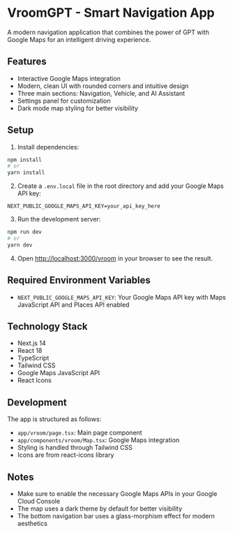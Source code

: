# VroomGPT - Smart Navigation App

A modern navigation application that combines the power of GPT with Google Maps for an intelligent driving experience.

## Features

- Interactive Google Maps integration
- Modern, clean UI with rounded corners and intuitive design
- Three main sections: Navigation, Vehicle, and AI Assistant
- Settings panel for customization
- Dark mode map styling for better visibility

## Setup

1. Install dependencies:
```bash
npm install
# or
yarn install
```

2. Create a `.env.local` file in the root directory and add your Google Maps API key:
```
NEXT_PUBLIC_GOOGLE_MAPS_API_KEY=your_api_key_here
```

3. Run the development server:
```bash
npm run dev
# or
yarn dev
```

4. Open [http://localhost:3000/vroom](http://localhost:3000/vroom) in your browser to see the result.

## Required Environment Variables

- `NEXT_PUBLIC_GOOGLE_MAPS_API_KEY`: Your Google Maps API key with Maps JavaScript API and Places API enabled

## Technology Stack

- Next.js 14
- React 18
- TypeScript
- Tailwind CSS
- Google Maps JavaScript API
- React Icons

## Development

The app is structured as follows:

- `app/vroom/page.tsx`: Main page component
- `app/components/vroom/Map.tsx`: Google Maps integration
- Styling is handled through Tailwind CSS
- Icons are from react-icons library

## Notes

- Make sure to enable the necessary Google Maps APIs in your Google Cloud Console
- The map uses a dark theme by default for better visibility
- The bottom navigation bar uses a glass-morphism effect for modern aesthetics 